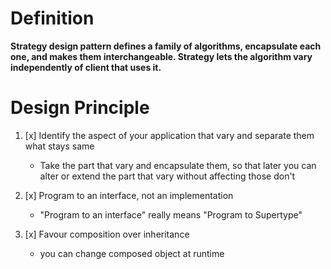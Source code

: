# Definition

**Strategy design pattern defines a family of algorithms,
encapsulate each one, and makes them interchangeable.
Strategy lets the algorithm vary independently of client
that uses it.**

# **Design Principle**
1. [x] Identify the aspect of your application that vary and separate
      them what stays same 

     + Take the part that vary and encapsulate them, so that later
       you can alter or extend the part that vary without affecting those
       don't
      
2. [x] Program to an interface, not an implementation

    + "Program to an interface" really means "Program to Supertype"

3. [x] Favour composition over inheritance

    + you can change composed object at runtime
